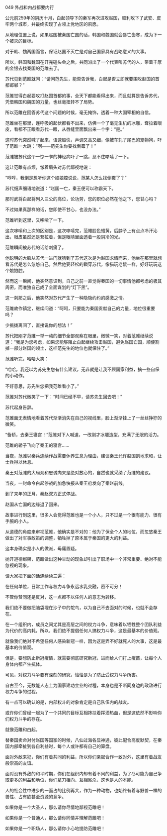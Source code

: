 049 外战和内战都要内行




公元前259年的阴历十月，白起领导下的秦军再次进攻赵国，顺利攻下了武安、皮牢两个城市，并最终实现了占领上党地区的夙愿。

从地理位置上说，如果赵国被秦国亡国的话，韩国和魏国就会唇亡齿寒，成为下一个被灭的目标。

对于韩、魏两国而言，保证赵国不灭亡是对自己国家具有战略意义的大事。

所以，韩国和魏国在开完碰头会之后，共同派出了一个代表叫苏代的人，带着丰厚的金银去找秦国的范雎去了。



苏代见到范雎就问：“请问范先生，能否告诉我，白起是否立即就要围攻赵国的首都邯郸？”

范雎觉得白起要攻打赵国首都的事，全天下都能看得出来，而且就算是告诉苏代，凭借韩国和魏国的力量，也丝毫扭转不了局势。

所以范雎在回答苏代这个问题的时候，毫无掩饰，透着一种大国宰相的自信。

范雎坐在那里，连呼吸的起伏都看不出来，仿佛一个了毫无生机的冰雕，耷拉着眼皮，看都不正眼看苏代一眼，从唇缝里面飘出来一个字：“是。”



这时苏代突然喊了起来，语速超快，声调又高又细，像被车轧了尾巴的宠物狗，吓了范雎一大跳：“啊——范先生你要找倒霉了！”

范雎被苏代这个一惊一乍的神经病吓了一跳，忍不住哆嗦了一下。

这让范雎有点烦，皱着眉头对苏代鄙视地说：

“哼哼，我倒是想听你这个娘娘腔说说，范某人怎么找倒霉了？” 



苏代细声细语地说道：“赵国一亡，秦王便可以称霸天下。

那时武将白起将列入三公的高位，论功劳，您的职位必然在他之下，您甘心吗？

不过如果真那样的话，您即使不甘心，也没办法。”



范雎听到这里，又哆嗦了一下。

这次哆嗦和上次的区别是，这次哆嗦完，范雎脸色蜡黄，后脖子上有点点冷汗沁出，眼皮虽然还是耷拉着，但是眼睛里面透着一股阴冷的光。

范雎瞬间被苏代的话给刺痛了。

他聪明的大脑从苏代一进门就猜到了苏代这次是为赵国求情而来，他坐在那里就想看苏代是怎么忽悠自己，然后他要轻松的戳穿苏代，像猫玩老鼠一样，好好玩玩这个娘娘腔。



然而这一瞬间，他突然意识到，自己之前一直觉得秦国的一切事情他都考虑的极其周密，而唯独自己成了全面谋划的“灯下黑”。

这一刹那之后，他突然对苏代产生了一种隐隐约约的感激之情。

范雎故作镇定，继续问道：“呵呵，只要能为秦国贡献自己的力量，地位很重要吗？

少挑拨离间了，直接说你的想法！”



苏代把刚才范雎一举一动的细节全部观察在眼里，微微一笑，对着范雎继续说道：“我是为您考虑，如果您能够阻止白起继续攻击赵国，避免赵国亡国，顺便割掉一部分赵国的领土，这样范先生的地位也就保住了。”

 范雎听完，哈哈大笑：

“哈哈，我还以为苏先生您有什么建议，无非就是让我不顾国家利益，搞一些自保的小动作。

不好意思，苏先生您把我范雎看小了。”

范雎对苏代微笑了一下：“时间已经不早，请苏先生回去吧！”

苏代起身告辞。



范雎面无表情地看着苏代渐渐消失在自己的视线里，脸上渐渐挂上了一丝丝狰狞的微笑。

“备轿，去秦王寝宫！”范雎对下人喊道，一改刚才冰雕造型，充满了无限的活力。

范雎的轿子飞向了秦王的寝宫……



当夜，范雎以秦兵连续作战需要休养生息为理由，建议秦王允许赵国割地求和，让士兵得以休息。

秦王对范雎的大局观和忠诚向来是绝对放心的，自然也就采纳了范雎的建议。

当夜，一封命令白起停战的加急快报从秦王府发向了秦赵前线。

到了来年的正月，秦赵双方正式停战。

赵国从亡国的边缘退了回来。



故事进行到这里，很多人会觉得范雎也是一个小人，只不过是一个很有能力、很有手腕的小人。

从道德的角度来审视范雎，他确实是不对的：他为了保全个人的地位，而忽悠秦王做出了对军事政策的调整，牺牲掉了原本属于秦国的更大的利益。

这本身确实是小人的做派，毋庸置疑。



抛开道德绑架，范雎做出这种举动的现象却引出了职场中一个非常重要、绝对不能忽视的现象。

请大家把下面的话连续读三遍：

在任何单位，日常工作与权力斗争永远水乳交融，密不可分！



不管你赞同还是反对，这一点都不以任何人的意志为转移。

我们绝不要做把脑袋埋在沙子中的鸵鸟，以为自己不去面对的时候，也就不会存在。

在一个组织内，成员之间尤其是高层之间的权力斗争，意味着以牺牲整个团队利益为代价的高内耗，所以，我们绝不提倡任何人搞权力斗争，这是最基本的价值观。

就像我们绝对不希望任何人感染新冠一样，因为这是弄不好就死人的大事，这是最基本的价值观。

但是，要想防止新冠疫情，就需要彻底研究新冠，进而给人们打上疫苗，让每个人身体内都产生抗体。

可见，对权力斗争要有深刻的研究，恰恰是为了防止受权力斗争所害。



自古至今，无数能人志士为国家建功立业的过程，本身也是不断同身边的政敌进行权力斗争的过程。

有一点可以确认的是，内部权斗的对象肯定是自己队伍内的战友。

或许你们曾经一起为了一个共同的目标互相搀扶着挥洒热血，但是这依然不影响你们权力斗争的存在。

就像范雎和白起。

替秦国卖命对付赵国等国家的时候，八仙过海各显神通，彼此配合高度默契，在秦国内部牵扯到各自利益时，每个人或许都有自己的算盘。

面对外敌来犯，你们有着共同的利益，所以你们亲密合作一致对外，这里有着战友般崇高的友谊。

面对没有外敌的和平时期，你们在组织内却有着不同的利益，为了尽可能为自己争取更多的利益和地位，你们拿刀相向、互相厮杀，这也是人的本能。

人的社会性中进步的一面占的比例再大，作为一种动物，也始终有着与野兽一样的兽性、占有欲甚至资源的竞争。

如果你是一个大圣人，那么请你尽情地鄙视范雎吧！

如果你是一个普通人，那么请你同情并理解范雎吧！

如果你是一个职场人，那么请你小心地提防范雎吧！

